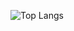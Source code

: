 
<p align="left"> 
  <img alt="Top Langs" src="https://github-readme-stats.vercel.app/api/top-langs/?username=wf001&langs_count=5&layout=donut&title_color=666666&hide=scss,html,makefile,javascript,css,shell" />
</p>
